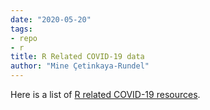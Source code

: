 ```yaml
---
date: "2020-05-20"
tags:
- repo
- r
title: R Related COVID-19 data
author: "Mine Çetinkaya-Rundel"
---
```



Here is a list of [R related COVID-19 resources](https://github.com/mine-cetinkaya-rundel/covid19-r).
